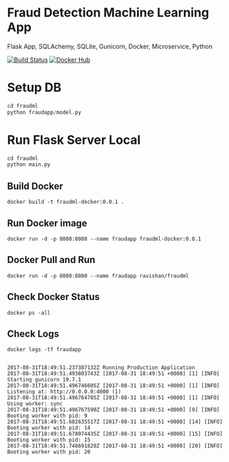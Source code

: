 
Fraud Detection Machine Learning App
======================

Flask App, SQLAchemy, SQLite, Gunicorn, Docker, Microservice, Python

[![Build Status](https://travis-ci.org/ravishan16/fraudml.svg?branch=master)](https://travis-ci.org/ravishan16/fraudml)
[![Docker Hub](https://hub.docker.com/public/images/logos/mini-logo.svg)](https://hub.docker.com/r/ravishan/fraudml/)

Setup DB
========

``` python
cd fraudml
python fraudapp/model.py
```

Run Flask Server Local
======================

``` python
cd fraudml
python main.py
```

## Build Docker

``` shell
docker build -t fraudml-docker:0.0.1 .
```

## Run Docker image

``` shell
docker run -d -p 8080:8080 --name fraudapp fraudml-docker:0.0.1
```

## Docker Pull and Run

``` shell
docker run -d -p 8080:8080 --name fraudapp ravishan/fraudml
```

##  Check Docker Status

``` shell
docker ps -all
```

## Check Logs

``` shell
docker logs -tf fraudapp


2017-08-31T18:49:51.237387132Z Running Production Application
2017-08-31T18:49:51.493803743Z [2017-08-31 18:49:51 +0000] [1] [INFO] Starting gunicorn 19.7.1
2017-08-31T18:49:51.496746605Z [2017-08-31 18:49:51 +0000] [1] [INFO] Listening at: http://0.0.0.0:4000 (1)
2017-08-31T18:49:51.496764705Z [2017-08-31 18:49:51 +0000] [1] [INFO] Using worker: sync
2017-08-31T18:49:51.496767590Z [2017-08-31 18:49:51 +0000] [9] [INFO] Booting worker with pid: 9
2017-08-31T18:49:51.602635517Z [2017-08-31 18:49:51 +0000] [14] [INFO] Booting worker with pid: 14
2017-08-31T18:49:51.678074435Z [2017-08-31 18:49:51 +0000] [15] [INFO] Booting worker with pid: 15
2017-08-31T18:49:51.748691820Z [2017-08-31 18:49:51 +0000] [20] [INFO] Booting worker with pid: 20
```

